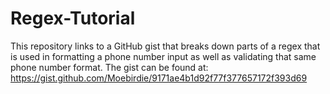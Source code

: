 # Regex-Tutorial
This repository links to a GitHub gist that breaks down parts of a regex that is used in formatting a phone number input as well as validating that same phone number format.
The gist can be found at:  https://gist.github.com/Moebirdie/9171ae4b1d92f77f377657172f393d69

